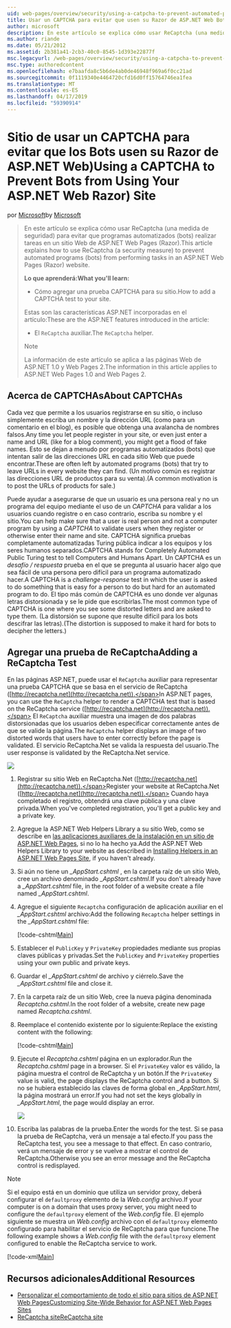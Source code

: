 ```yaml
---
uid: web-pages/overview/security/using-a-catpcha-to-prevent-automated-programs-bots-from-using-your-aspnet-web-site
title: Usar un CAPTCHA para evitar que usen su Razor de ASP.NET Web Bots) sitio | Microsoft Docs
author: microsoft
description: En este artículo se explica cómo usar ReCaptcha (una medida de seguridad) para evitar que programas automatizados (bots) realizar tareas en una ASP.NET Web Pages (Razor) se...
ms.author: riande
ms.date: 05/21/2012
ms.assetid: 2b381a41-2cb3-40c0-8545-1d393e22877f
msc.legacyurl: /web-pages/overview/security/using-a-catpcha-to-prevent-automated-programs-bots-from-using-your-aspnet-web-site
msc.type: authoredcontent
ms.openlocfilehash: e7baafda8c5b6de4ab0de46948f969a6f0cc21ad
ms.sourcegitcommit: 0f1119340e4464720cfd16d0ff15764746ea1fea
ms.translationtype: MT
ms.contentlocale: es-ES
ms.lasthandoff: 04/17/2019
ms.locfileid: "59390914"
---
```

# <a name="using-a-captcha-to-prevent-bots-from-using-your-aspnet-web-razor-site"></a><span data-ttu-id="6d6b8-103">Sitio de usar un CAPTCHA para evitar que los Bots usen su Razor de ASP.NET Web)</span><span class="sxs-lookup"><span data-stu-id="6d6b8-103">Using a CAPTCHA to Prevent Bots from Using Your ASP.NET Web Razor) Site</span></span>

<span data-ttu-id="6d6b8-104">por [Microsoft](https://github.com/microsoft)</span><span class="sxs-lookup"><span data-stu-id="6d6b8-104">by [Microsoft](https://github.com/microsoft)</span></span>

> <span data-ttu-id="6d6b8-105">En este artículo se explica cómo usar ReCaptcha (una medida de seguridad) para evitar que programas automatizados (bots) realizar tareas en un sitio Web de ASP.NET Web Pages (Razor).</span><span class="sxs-lookup"><span data-stu-id="6d6b8-105">This article explains how to use ReCaptcha (a security measure) to prevent automated programs (bots) from performing tasks in an ASP.NET Web Pages (Razor) website.</span></span>
> 
> <span data-ttu-id="6d6b8-106">**Lo que aprenderá:**</span><span class="sxs-lookup"><span data-stu-id="6d6b8-106">**What you'll learn:**</span></span> 
> 
> - <span data-ttu-id="6d6b8-107">Cómo agregar una prueba CAPTCHA para su sitio.</span><span class="sxs-lookup"><span data-stu-id="6d6b8-107">How to add a CAPTCHA test to your site.</span></span>
> 
> <span data-ttu-id="6d6b8-108">Estas son las características ASP.NET incorporadas en el artículo:</span><span class="sxs-lookup"><span data-stu-id="6d6b8-108">These are the ASP.NET features introduced in the article:</span></span>
> 
> - <span data-ttu-id="6d6b8-109">El `ReCaptcha` auxiliar.</span><span class="sxs-lookup"><span data-stu-id="6d6b8-109">The `ReCaptcha` helper.</span></span>
> 
> > [!NOTE]
> > <span data-ttu-id="6d6b8-110">La información de este artículo se aplica a las páginas Web de ASP.NET 1.0 y Web Pages 2.</span><span class="sxs-lookup"><span data-stu-id="6d6b8-110">The information in this article applies to ASP.NET Web Pages 1.0 and Web Pages 2.</span></span>


## <a name="about-captchas"></a><span data-ttu-id="6d6b8-111">Acerca de CAPTCHAs</span><span class="sxs-lookup"><span data-stu-id="6d6b8-111">About CAPTCHAs</span></span>

<span data-ttu-id="6d6b8-112">Cada vez que permite a los usuarios registrarse en su sitio, o incluso simplemente escriba un nombre y la dirección URL (como para un comentario en el blog), es posible que obtenga una avalancha de nombres falsos.</span><span class="sxs-lookup"><span data-stu-id="6d6b8-112">Any time you let people register in your site, or even just enter a name and URL (like for a blog comment), you might get a flood of fake names.</span></span> <span data-ttu-id="6d6b8-113">Esto se dejan a menudo por programas automatizados (bots) que intentan salir de las direcciones URL en cada sitio Web que puede encontrar.</span><span class="sxs-lookup"><span data-stu-id="6d6b8-113">These are often left by automated programs (bots) that try to leave URLs in every website they can find.</span></span> <span data-ttu-id="6d6b8-114">(Un motivo común es registrar las direcciones URL de productos para su venta).</span><span class="sxs-lookup"><span data-stu-id="6d6b8-114">(A common motivation is to post the URLs of products for sale.)</span></span>

<span data-ttu-id="6d6b8-115">Puede ayudar a asegurarse de que un usuario es una persona real y no un programa del equipo mediante el uso de un *CAPTCHA* para validar a los usuarios cuando registre o en caso contrario, escriba su nombre y el sitio.</span><span class="sxs-lookup"><span data-stu-id="6d6b8-115">You can help make sure that a user is real person and not a computer program by using a *CAPTCHA* to validate users when they register or otherwise enter their name and site.</span></span> <span data-ttu-id="6d6b8-116">CAPTCHA significa pruebas completamente automatizadas Turing pública indicar a los equipos y los seres humanos separados.</span><span class="sxs-lookup"><span data-stu-id="6d6b8-116">CAPTCHA stands for Completely Automated Public Turing test to tell Computers and Humans Apart.</span></span> <span data-ttu-id="6d6b8-117">Un CAPTCHA es un *desafío / respuesta* prueba en el que se pregunta al usuario hacer algo que sea fácil de una persona pero difícil para un programa automatizado hacer.</span><span class="sxs-lookup"><span data-stu-id="6d6b8-117">A CAPTCHA is a *challenge-response* test in which the user is asked to do something that is easy for a person to do but hard for an automated program to do.</span></span> <span data-ttu-id="6d6b8-118">El tipo más común de CAPTCHA es uno donde ver algunas letras distorsionada y se le pide que escribirlas.</span><span class="sxs-lookup"><span data-stu-id="6d6b8-118">The most common type of CAPTCHA is one where you see some distorted letters and are asked to type them.</span></span> <span data-ttu-id="6d6b8-119">(La distorsión se supone que resulte difícil para los bots descifrar las letras).</span><span class="sxs-lookup"><span data-stu-id="6d6b8-119">(The distortion is supposed to make it hard for bots to decipher the letters.)</span></span>

## <a name="adding-a-recaptcha-test"></a><span data-ttu-id="6d6b8-120">Agregar una prueba de ReCaptcha</span><span class="sxs-lookup"><span data-stu-id="6d6b8-120">Adding a ReCaptcha Test</span></span>

<span data-ttu-id="6d6b8-121">En las páginas ASP.NET, puede usar el `ReCaptcha` auxiliar para representar una prueba CAPTCHA que se basa en el servicio de ReCaptcha ([http://recaptcha.net](http://recaptcha.net)).</span><span class="sxs-lookup"><span data-stu-id="6d6b8-121">In ASP.NET pages, you can use the `ReCaptcha` helper to render a CAPTCHA test that is based on the ReCaptcha service ([http://recaptcha.net](http://recaptcha.net)).</span></span> <span data-ttu-id="6d6b8-122">El `ReCaptcha` auxiliar muestra una imagen de dos palabras distorsionadas que los usuarios deben especificar correctamente antes de que se valide la página.</span><span class="sxs-lookup"><span data-stu-id="6d6b8-122">The `ReCaptcha` helper displays an image of two distorted words that users have to enter correctly before the page is validated.</span></span> <span data-ttu-id="6d6b8-123">El servicio ReCaptcha.Net se valida la respuesta del usuario.</span><span class="sxs-lookup"><span data-stu-id="6d6b8-123">The user response is validated by the ReCaptcha.Net service.</span></span>

![](using-a-catpcha-to-prevent-automated-programs-bots-from-using-your-aspnet-web-site/_static/image1.jpg)

1. <span data-ttu-id="6d6b8-124">Registrar su sitio Web en ReCaptcha.Net ([http://recaptcha.net](http://recaptcha.net)).</span><span class="sxs-lookup"><span data-stu-id="6d6b8-124">Register your website at ReCaptcha.Net ([http://recaptcha.net](http://recaptcha.net)).</span></span> <span data-ttu-id="6d6b8-125">Cuando haya completado el registro, obtendrá una clave pública y una clave privada.</span><span class="sxs-lookup"><span data-stu-id="6d6b8-125">When you've completed registration, you'll get a public key and a private key.</span></span>
2. <span data-ttu-id="6d6b8-126">Agregue la ASP.NET Web Helpers Library a su sitio Web, como se describe en [las aplicaciones auxiliares de la instalación en un sitio de ASP.NET Web Pages](https://go.microsoft.com/fwlink/?LinkId=252372), si no lo ha hecho ya.</span><span class="sxs-lookup"><span data-stu-id="6d6b8-126">Add the ASP.NET Web Helpers Library to your website as described in [Installing Helpers in an ASP.NET Web Pages Site](https://go.microsoft.com/fwlink/?LinkId=252372), if you haven't already.</span></span>
3. <span data-ttu-id="6d6b8-127">Si aún no tiene un  *\_AppStart.cshtml* , en la carpeta raíz de un sitio Web, cree un archivo denominado  *\_AppStart.cshtml*.</span><span class="sxs-lookup"><span data-stu-id="6d6b8-127">If you don't already have a *\_AppStart.cshtml* file, in the root folder of a website create a file named *\_AppStart.cshtml*.</span></span>
4. <span data-ttu-id="6d6b8-128">Agregue el siguiente `Recaptcha` configuración de aplicación auxiliar en el  *\_AppStart.cshtml* archivo:</span><span class="sxs-lookup"><span data-stu-id="6d6b8-128">Add the following `Recaptcha` helper settings in the *\_AppStart.cshtml* file:</span></span> 

    [!code-cshtml[Main](using-a-catpcha-to-prevent-automated-programs-bots-from-using-your-aspnet-web-site/samples/sample1.cshtml?highlight=6-7)]
5. <span data-ttu-id="6d6b8-129">Establecer el `PublicKey` y `PrivateKey` propiedades mediante sus propias claves públicas y privadas.</span><span class="sxs-lookup"><span data-stu-id="6d6b8-129">Set the `PublicKey` and `PrivateKey` properties using your own public and private keys.</span></span>
6. <span data-ttu-id="6d6b8-130">Guardar el  *\_AppStart.cshtml* de archivo y ciérrelo.</span><span class="sxs-lookup"><span data-stu-id="6d6b8-130">Save the *\_AppStart.cshtml* file and close it.</span></span>
7. <span data-ttu-id="6d6b8-131">En la carpeta raíz de un sitio Web, cree la nueva página denominada *Recaptcha.cshtml*.</span><span class="sxs-lookup"><span data-stu-id="6d6b8-131">In the root folder of a website, create new page named *Recaptcha.cshtml*.</span></span>
8. <span data-ttu-id="6d6b8-132">Reemplace el contenido existente por lo siguiente:</span><span class="sxs-lookup"><span data-stu-id="6d6b8-132">Replace the existing content with the following:</span></span> 

    [!code-cshtml[Main](using-a-catpcha-to-prevent-automated-programs-bots-from-using-your-aspnet-web-site/samples/sample2.cshtml)]
9. <span data-ttu-id="6d6b8-133">Ejecute el *Recaptcha.cshtml* página en un explorador.</span><span class="sxs-lookup"><span data-stu-id="6d6b8-133">Run the *Recaptcha.cshtml* page in a browser.</span></span> <span data-ttu-id="6d6b8-134">Si el `PrivateKey` valor es válido, la página muestra el control de ReCaptcha y un botón.</span><span class="sxs-lookup"><span data-stu-id="6d6b8-134">If the `PrivateKey` value is valid, the page displays the ReCaptcha control and a button.</span></span> <span data-ttu-id="6d6b8-135">Si no se hubiera establecido las claves de forma global en  *\_AppStart.html*, la página mostrará un error.</span><span class="sxs-lookup"><span data-stu-id="6d6b8-135">If you had not set the keys globally in *\_AppStart.html*, the page would display an error.</span></span> 

    ![](using-a-catpcha-to-prevent-automated-programs-bots-from-using-your-aspnet-web-site/_static/image1.png)
10. <span data-ttu-id="6d6b8-136">Escriba las palabras de la prueba.</span><span class="sxs-lookup"><span data-stu-id="6d6b8-136">Enter the words for the test.</span></span> <span data-ttu-id="6d6b8-137">Si se pasa la prueba de ReCaptcha, verá un mensaje a tal efecto.</span><span class="sxs-lookup"><span data-stu-id="6d6b8-137">If you pass the ReCaptcha test, you see a message to that effect.</span></span> <span data-ttu-id="6d6b8-138">En caso contrario, verá un mensaje de error y se vuelve a mostrar el control de ReCaptcha.</span><span class="sxs-lookup"><span data-stu-id="6d6b8-138">Otherwise you see an error message and the ReCaptcha control is redisplayed.</span></span>

> [!NOTE]
> <span data-ttu-id="6d6b8-139">Si el equipo está en un dominio que utiliza un servidor proxy, deberá configurar el `defaultproxy` elemento de la *Web.config* archivo.</span><span class="sxs-lookup"><span data-stu-id="6d6b8-139">If your computer is on a domain that uses proxy server, you might need to configure the `defaultproxy` element of the *Web.config* file.</span></span> <span data-ttu-id="6d6b8-140">El ejemplo siguiente se muestra un *Web.config* archivo con el `defaultproxy` elemento configurado para habilitar el servicio de ReCaptcha para que funcione.</span><span class="sxs-lookup"><span data-stu-id="6d6b8-140">The following example shows a *Web.config* file with the `defaultproxy` element configured to enable the ReCaptcha service to work.</span></span>
> 
> [!code-xml[Main](using-a-catpcha-to-prevent-automated-programs-bots-from-using-your-aspnet-web-site/samples/sample3.xml)]


<a id="Additional_Resources"></a>
## <a name="additional-resources"></a><span data-ttu-id="6d6b8-141">Recursos adicionales</span><span class="sxs-lookup"><span data-stu-id="6d6b8-141">Additional Resources</span></span>


- [<span data-ttu-id="6d6b8-142">Personalizar el comportamiento de todo el sitio para sitios de ASP.NET Web Pages</span><span class="sxs-lookup"><span data-stu-id="6d6b8-142">Customizing Site-Wide Behavior for ASP.NET Web Pages Sites</span></span>](https://go.microsoft.com/fwlink/?LinkId=202906)
- [<span data-ttu-id="6d6b8-143">ReCaptcha site</span><span class="sxs-lookup"><span data-stu-id="6d6b8-143">ReCaptcha site</span></span>](https://www.google.com/recaptcha)
